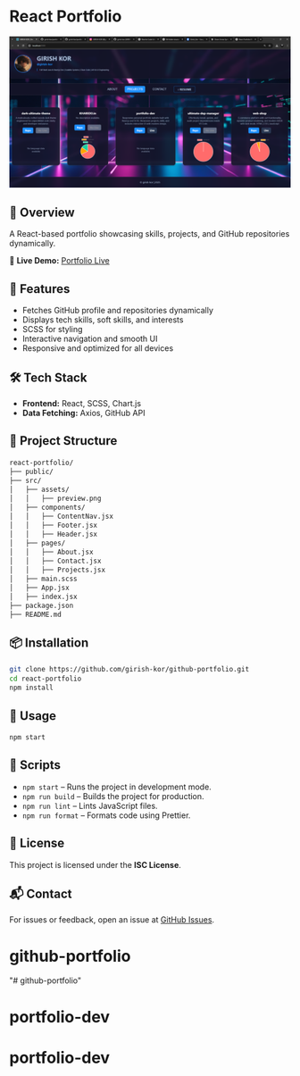 # React Portfolio

![React Portfolio](src/assets/preview.png)

## 📌 Overview

A React-based portfolio showcasing skills, projects, and GitHub repositories dynamically.

🔗 **Live Demo:** [Portfolio Live](https://portfolio-dev-1fp4.onrender.com/)

## 🚀 Features

- Fetches GitHub profile and repositories dynamically
- Displays tech skills, soft skills, and interests
- SCSS for styling
- Interactive navigation and smooth UI
- Responsive and optimized for all devices

## 🛠 Tech Stack

- **Frontend:** React, SCSS, Chart.js
- **Data Fetching:** Axios, GitHub API

## 📂 Project Structure

```
react-portfolio/
├── public/
├── src/
│   ├── assets/
│   │   ├── preview.png
│   ├── components/
│   │   ├── ContentNav.jsx
│   │   ├── Footer.jsx
│   │   ├── Header.jsx
│   ├── pages/
│   │   ├── About.jsx
│   │   ├── Contact.jsx
│   │   ├── Projects.jsx
│   ├── main.scss
│   ├── App.jsx
│   ├── index.jsx
├── package.json
├── README.md
```

## 📦 Installation

```sh
git clone https://github.com/girish-kor/github-portfolio.git
cd react-portfolio
npm install
```

## 🚀 Usage

```sh
npm start
```

## 🔧 Scripts

- `npm start` – Runs the project in development mode.
- `npm run build` – Builds the project for production.
- `npm run lint` – Lints JavaScript files.
- `npm run format` – Formats code using Prettier.

## 📜 License

This project is licensed under the **ISC License**.

## 📬 Contact

For issues or feedback, open an issue at [GitHub Issues](https://github.com/giris-hkor/portfolio-dev/issues).
# github-portfolio
"# github-portfolio" 
# portfolio-dev
# portfolio-dev
